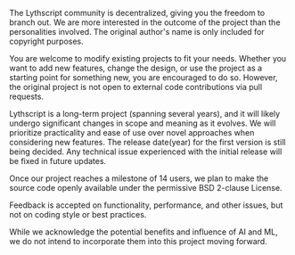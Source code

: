The Lythscript community is decentralized, giving you the freedom to branch out. 
We are more interested in the outcome of the project than the personalities involved.
The original author's name is only included for copyright purposes.

You are welcome to modify existing projects to fit your needs.
Whether you want to add new features, change the design, 
or use the project as a starting point for something new, 
you are encouraged to do so. However, the original project is
not open to external code contributions via pull requests.

Lythscript is a long-term project (spanning several years), and it will likely undergo significant 
changes in scope and meaning as it evolves. We will prioritize practicality and ease
of use over novel approaches when considering new features. The release date(year) for 
the first version is still being decided. Any technical issue experienced with the initial release will 
be fixed in future updates.

Once our project reaches a milestone of 14 users, we plan to 
make the source code openly available under the permissive BSD 
2-clause License.

Feedback is accepted on functionality, performance, and other issues, 
but not on coding style or best practices.

While we acknowledge the potential benefits and influence of AI and ML,
we do not intend to incorporate them into this project moving forward.
